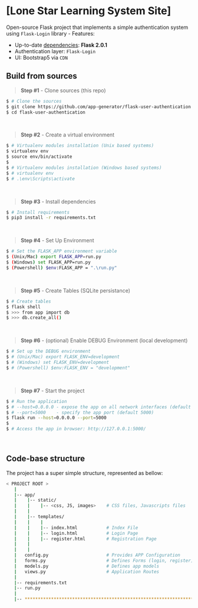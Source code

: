 # [Lone Star Learning System Site]

Open-source Flask project that implements a simple authentication system using `Flask-Login` library - Features:

- Up-to-date [dependencies](./requirements.txt): **Flask 2.0.1**
- Authentication layer: `Flask-Login`
- UI: Bootstrap5 via `CDN`

## Build from sources

> **Step #1** - Clone sources (this repo)

```bash
$ # Clone the sources
$ git clone https://github.com/app-generator/flask-user-authentication.git
$ cd flask-user-authentication
```

<br />

> **Step #2** - Create a virtual environment

```bash
$ # Virtualenv modules installation (Unix based systems)
$ virtualenv env
$ source env/bin/activate
$
$ # Virtualenv modules installation (Windows based systems)
$ # virtualenv env
$ # .\env\Scripts\activate
```

<br />

> **Step #3** - Install dependencies

```bash
$ # Install requirements
$ pip3 install -r requirements.txt
```

<br />

> **Step #4** - Set Up Environment

```bash
$ # Set the FLASK_APP environment variable
$ (Unix/Mac) export FLASK_APP=run.py
$ (Windows) set FLASK_APP=run.py
$ (Powershell) $env:FLASK_APP = ".\run.py"
```

<br />

> **Step #5** - Create Tables (SQLite persistance)

```bash
$ # Create tables
$ flask shell
$ >>> from app import db
$ >>> db.create_all()
```

<br />

> **Step #6** - (optional) Enable DEBUG Environment (local development)

```bash
$ # Set up the DEBUG environment
$ # (Unix/Mac) export FLASK_ENV=development
$ # (Windows) set FLASK_ENV=development
$ # (Powershell) $env:FLASK_ENV = "development"
```

<br />

> **Step #7** - Start the project

```bash
$ # Run the application
$ # --host=0.0.0.0 - expose the app on all network interfaces (default 127.0.0.1)
$ # --port=5000    - specify the app port (default 5000)  
$ flask run --host=0.0.0.0 --port=5000
$
$ # Access the app in browser: http://127.0.0.1:5000/
```

<br />

## Code-base structure

The project has a super simple structure, represented as bellow:

```bash
< PROJECT ROOT >
   |
   |-- app/
   |    |-- static/
   |    |    |-- <css, JS, images>    # CSS files, Javascripts files
   |    |
   |    |-- templates/
   |    |    |
   |    |    |-- index.html           # Index File
   |    |    |-- login.html           # Login Page
   |    |    |-- register.html        # Registration Page
   |    |    
   |    |
   |   config.py                      # Provides APP Configuration 
   |   forms.py                       # Defines Forms (login, register) 
   |   models.py                      # Defines app models 
   |   views.py                       # Application Routes 
   |
   |-- requirements.txt
   |-- run.py
   |
   |-- ************************************************************************
```
